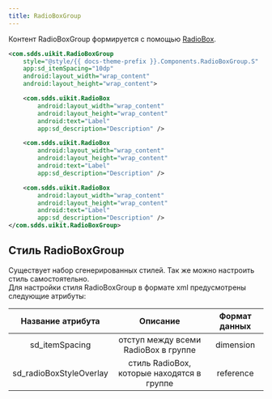 ```yaml
---
title: RadioBoxGroup
---
```


Контент RadioBoxGroup формируется с помощью [RadioBox](RadioBoxUsage.md#radiobox).

```xml
<com.sdds.uikit.RadioBoxGroup
    style="@style/{{ docs-theme-prefix }}.Components.RadioBoxGroup.S"
    app:sd_itemSpacing="10dp"
    android:layout_width="wrap_content"
    android:layout_height="wrap_content">

    <com.sdds.uikit.RadioBox
        android:layout_width="wrap_content"
        android:layout_height="wrap_content"
        android:text="Label"
        app:sd_description="Description" />

    <com.sdds.uikit.RadioBox
        android:layout_width="wrap_content"
        android:layout_height="wrap_content"
        android:text="Label"
        app:sd_description="Description" />

    <com.sdds.uikit.RadioBox
        android:layout_width="wrap_content"
        android:layout_height="wrap_content"
        android:text="Label"
        app:sd_description="Description" />
</com.sdds.uikit.RadioBoxGroup>
```

## Стиль RadioBoxGroup

Существует набор сгенерированных стилей. Так же можно настроить стиль самостоятельно.  
Для настройки стиля RadioBoxGroup в формате xml предусмотрены следующие атрибуты:

|Название атрибута|Описание|Формат данных|
|:-:|:-:|:-:|
|sd_itemSpacing|отступ между всеми RadioBox в группе|dimension|
|sd_radioBoxStyleOverlay|стиль RadioBox, которые находятся в группе|reference|
